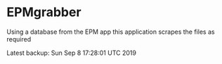 # EPMgrabber
Using a database from the EPM app this application scrapes the files as required


Latest backup: Sun Sep 8 17:28:01 UTC 2019
